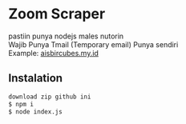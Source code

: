 # Zoom Scraper
pastiin punya nodejs
males nutorin
<br>
Wajib Punya Tmail (Temporary email) Punya sendiri
<br>
Example: [aisbircubes.my.id](https://aisbircubes.my.id)

## Instalation
```bat
download zip github ini
$ npm i
$ node index.js
```

